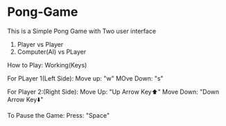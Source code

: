 # Pong-Game

This is a Simple Pong Game with Two user interface
1. Player vs Player
2. Computer(AI) vs PLayer

How to Play:
Working(Keys)

For PLayer 1(Left Side):
Move up: "w"
MOve Down: "s"

For Player 2:(Right Side):
Move Up: "Up Arrow Key⬆️"
Move Down: "Down Arrow Key⬇️"

To Pause the Game:
Press: "Space"
